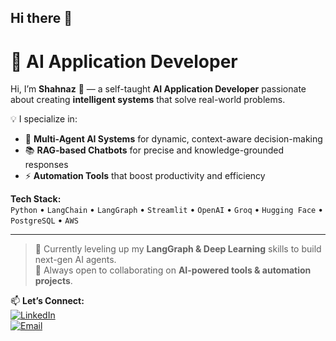 ## Hi there 👋

# 🚀 AI Application Developer



Hi, I’m **Shahnaz** 👋 — a self-taught **AI Application Developer** passionate about creating **intelligent systems** that solve real-world problems.  

💡 I specialize in:  
- 🤖 **Multi-Agent AI Systems** for dynamic, context-aware decision-making  
- 📚 **RAG-based Chatbots** for precise and knowledge-grounded responses  
- ⚡ **Automation Tools** that boost productivity and efficiency  

**Tech Stack:**  
`Python` • `LangChain` • `LangGraph` • `Streamlit` • `OpenAI` • `Groq` • `Hugging Face` • `PostgreSQL` • `AWS`  

---

> 🌱 Currently leveling up my **LangGraph & Deep Learning** skills to build next-gen AI agents.  
> 💬 Always open to collaborating on **AI-powered tools & automation projects**.  

📫 **Let’s Connect:**  
[![LinkedIn](https://img.shields.io/badge/LinkedIn-Connect-blue?style=flat&logo=linkedin)](YOUR_LINKEDIN_URL)  
[![Email](https://img.shields.io/badge/Email-Contact-red?style=flat&logo=gmail)](mailto:YOUR_EMAIL)

